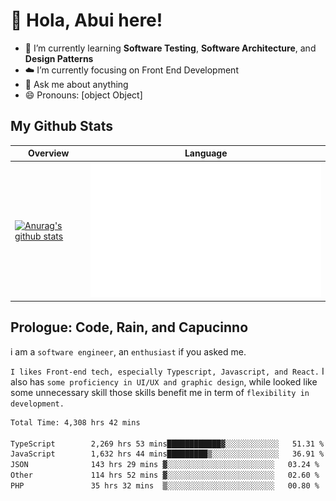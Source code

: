 # 👋 Hola, Abui here!

- 🌱 I’m currently learning **Software Testing**, **Software Architecture**, and **Design Patterns**
- ☁️ I’m currently focusing on Front End Development
- 💬 Ask me about anything
- 😄 Pronouns: [object Object]

## My Github Stats

| Overview | Language |
| --- | --- |
|[![Anurag's github stats](https://github-readme-stats.vercel.app/api?username=abui-am&count_private=true)](https://github.com/anuraghazra/github-readme-stats)|![Language](https://raw.githubusercontent.com/abui-am/stats/c6455f656dfce7acd3951e5ec5b25d72af0b2ee3/generated/languages.svg)|

## Prologue: Code, Rain, and Capucinno
i am a `software engineer`, an `enthusiast` if you asked me. 

`I likes Front-end tech, especially Typescript, Javascript, and React.` I also has `some proficiency in UI/UX and graphic design`, while looked like some unnecessary skill those skills benefit me in term of `flexibility in development.`


<!--START_SECTION:waka-->

```txt
Total Time: 4,308 hrs 42 mins

TypeScript        2,269 hrs 53 mins████████████▓░░░░░░░░░░░░   51.31 %
JavaScript        1,632 hrs 44 mins█████████▒░░░░░░░░░░░░░░░   36.91 %
JSON              143 hrs 29 mins ▓░░░░░░░░░░░░░░░░░░░░░░░░   03.24 %
Other             114 hrs 52 mins ▓░░░░░░░░░░░░░░░░░░░░░░░░   02.60 %
PHP               35 hrs 32 mins  ▒░░░░░░░░░░░░░░░░░░░░░░░░   00.80 %
```

<!--END_SECTION:waka-->
